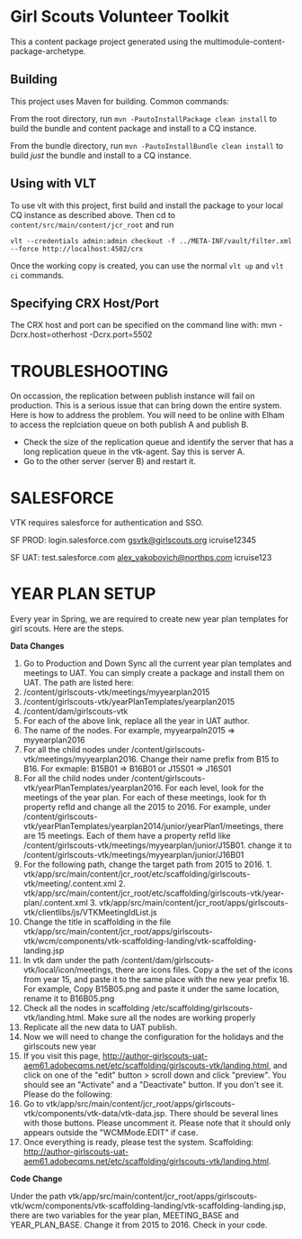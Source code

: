 Girl Scouts Volunteer Toolkit
========

This a content package project generated using the multimodule-content-package-archetype.

Building
--------

This project uses Maven for building. Common commands:

From the root directory, run ``mvn -PautoInstallPackage clean install`` to build the bundle and content package and install to a CQ instance.

From the bundle directory, run ``mvn -PautoInstallBundle clean install`` to build *just* the bundle and install to a CQ instance.

Using with VLT
--------------

To use vlt with this project, first build and install the package to your local CQ instance as described above. Then cd to `content/src/main/content/jcr_root` and run

    vlt --credentials admin:admin checkout -f ../META-INF/vault/filter.xml --force http://localhost:4502/crx

Once the working copy is created, you can use the normal ``vlt up`` and ``vlt ci`` commands.

Specifying CRX Host/Port
------------------------

The CRX host and port can be specified on the command line with:
mvn -Dcrx.host=otherhost -Dcrx.port=5502 <goals>


TROUBLESHOOTING
===============
On occassion, the replication between publish instance will fail on production.  This is a serious issue that can bring down the entire system.  Here is how to address the problem.  You will need to be online with Elham to access the replciation queue on both publish A and publish B.

- Check the size of the replication queue and identify the server that has a long replication queue in the vtk-agent. Say this is server A. 
- Go to the other server (server B) and restart it.


SALESFORCE
==========
VTK requires salesforce for authentication and SSO.  

SF PROD: 
login.salesforce.com
gsvtk@girlscouts.org
icruise12345


SF UAT:
test.salesforce.com
alex_yakobovich@northps.com
icruise123



YEAR PLAN SETUP
===============

Every year in Spring, we are required to create new year plan templates for girl scouts. Here are the steps.

**Data Changes**

1. Go to Production and Down Sync all the current year plan templates and meetings to UAT. You can simply create a package and install them on UAT. The path are listed here: 
  1. /content/girlscouts-vtk/meetings/myyearplan2015
  2. /content/girlscouts-vtk/yearPlanTemplates/yearplan2015
  3. /content/dam/girlscouts-vtk
2. For each of the above link, replace all the year in UAT author. 
  1. The name of the nodes. For example, myyearpaln2015 => myyearplan2016
  2. For all the child nodes under /content/girlscouts-vtk/meetings/myyearplan2016. Change their name prefix from B15 to B16. For exmaple: B15B01 => B16B01 or J15S01 => J16S01
  3. For all the child nodes under /content/girlscouts-vtk/yearPlanTemplates/yearplan2016. For each level, look for the meetings of the year plan. For each of these meetings, look for th property refId and change all the 2015 to 2016. For example, under /content/girlscouts-vtk/yearPlanTemplates/yearplan2014/junior/yearPlan1/meetings, there are 15 meetings. Each of them have a property refId like /content/girlscouts-vtk/meetings/myyearplan/junior/J15B01. change it to /content/girlscouts-vtk/meetings/myyearplan/junior/J16B01
  4. For the following path, change the target path from 2015 to 2016.
    1. vtk/app/src/main/content/jcr_root/etc/scaffolding/girlscouts-vtk/meeting/.content.xml
    2. vtk/app/src/main/content/jcr_root/etc/scaffolding/girlscouts-vtk/year-plan/.content.xml
    3. vtk/app/src/main/content/jcr_root/apps/girlscouts-vtk/clientlibs/js/VTKMeetingIdList.js
  5. Change the title in scaffolding in the file vtk/app/src/main/content/jcr_root/apps/girlscouts-vtk/wcm/components/vtk-scaffolding-landing/vtk-scaffolding-landing.jsp
3. In vtk dam under the path /content/dam/girlscouts-vtk/local/icon/meetings, there are icons files. Copy a the set of the icons from year 15, and paste it to the same place with the new year prefix 16. For example, Copy B15B05.png and paste it under the same location, rename it to B16B05.png
4. Check all the nodes in scaffolding /etc/scaffolding/girlscouts-vtk/landing.html. Make sure all the nodes are working properly
5. Replicate all the new data to UAT publish.
6. Now we will need to change the configuration for the holidays and the girlscouts new year 
7. If you visit this page, http://author-girlscouts-uat-aem61.adobecqms.net/etc/scaffolding/girlscouts-vtk/landing.html, and click on one of the "edit" button > scroll down and click "preview". You should see an "Activate" and a "Deactivate" button. If you don't see it. Please do the following:
  1. Go to vtk/app/src/main/content/jcr_root/apps/girlscouts-vtk/components/vtk-data/vtk-data.jsp. There should be several lines with those buttons. Please uncomment it. Please note that it should only appears outside the "WCMMode.EDIT" if case.
8. Once everything is ready, please test the system. Scaffolding: http://author-girlscouts-uat-aem61.adobecqms.net/etc/scaffolding/girlscouts-vtk/landing.html. 

**Code Change**

Under the path vtk/app/src/main/content/jcr_root/apps/girlscouts-vtk/wcm/components/vtk-scaffolding-landing/vtk-scaffolding-landing.jsp, there are two variables for the year plan, MEETING_BASE and YEAR_PLAN_BASE. Change it from 2015 to 2016. Check in your code.
